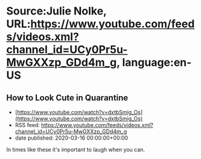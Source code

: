 # Source:Julie Nolke, URL:https://www.youtube.com/feeds/videos.xml?channel_id=UCy0Pr5u-MwGXXzp_GDd4m_g, language:en-US

## How to Look Cute in Quarantine
 - [https://www.youtube.com/watch?v=dxtbSmig_Os](https://www.youtube.com/watch?v=dxtbSmig_Os)
 - RSS feed: https://www.youtube.com/feeds/videos.xml?channel_id=UCy0Pr5u-MwGXXzp_GDd4m_g
 - date published: 2020-03-16 00:00:00+00:00

In times like these it's important to laugh when you can.

